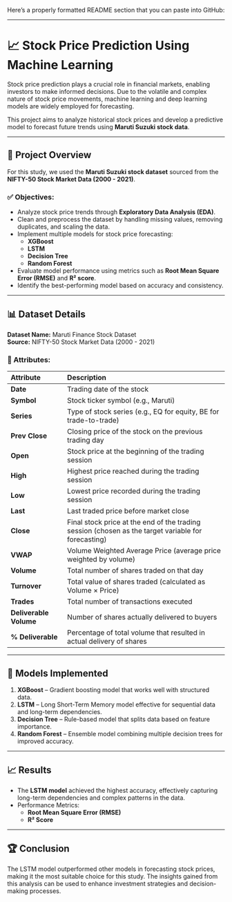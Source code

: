 Here’s a properly formatted README section that you can paste into GitHub:

---

# 📈 Stock Price Prediction Using Machine Learning  

Stock price prediction plays a crucial role in financial markets, enabling investors to make informed decisions. Due to the volatile and complex nature of stock price movements, machine learning and deep learning models are widely employed for forecasting.  

This project aims to analyze historical stock prices and develop a predictive model to forecast future trends using **Maruti Suzuki stock data**.  

---

## 🚀 Project Overview  
For this study, we used the **Maruti Suzuki stock dataset** sourced from the **NIFTY-50 Stock Market Data (2000 - 2021)**.  

### ✅ Objectives:  
- Analyze stock price trends through **Exploratory Data Analysis (EDA)**.  
- Clean and preprocess the dataset by handling missing values, removing duplicates, and scaling the data.  
- Implement multiple models for stock price forecasting:
  - **XGBoost**  
  - **LSTM**  
  - **Decision Tree**  
  - **Random Forest**  
- Evaluate model performance using metrics such as **Root Mean Square Error (RMSE)** and **R² score**.  
- Identify the best-performing model based on accuracy and consistency.  

---

## 📊 Dataset Details  
**Dataset Name:** Maruti Finance Stock Dataset  
**Source:** NIFTY-50 Stock Market Data (2000 - 2021)  

### 📌 Attributes:  
| Attribute | Description |  
|:---------|:------------|  
| **Date** | Trading date of the stock |  
| **Symbol** | Stock ticker symbol (e.g., Maruti) |  
| **Series** | Type of stock series (e.g., EQ for equity, BE for trade-to-trade) |  
| **Prev Close** | Closing price of the stock on the previous trading day |  
| **Open** | Stock price at the beginning of the trading session |  
| **High** | Highest price reached during the trading session |  
| **Low** | Lowest price recorded during the trading session |  
| **Last** | Last traded price before market close |  
| **Close** | Final stock price at the end of the trading session (chosen as the target variable for forecasting) |  
| **VWAP** | Volume Weighted Average Price (average price weighted by volume) |  
| **Volume** | Total number of shares traded on that day |  
| **Turnover** | Total value of shares traded (calculated as Volume × Price) |  
| **Trades** | Total number of transactions executed |  
| **Deliverable Volume** | Number of shares actually delivered to buyers |  
| **% Deliverable** | Percentage of total volume that resulted in actual delivery of shares |  

---

## 🧪 Models Implemented  
1. **XGBoost** – Gradient boosting model that works well with structured data.  
2. **LSTM** – Long Short-Term Memory model effective for sequential data and long-term dependencies.  
3. **Decision Tree** – Rule-based model that splits data based on feature importance.  
4. **Random Forest** – Ensemble model combining multiple decision trees for improved accuracy.  

---

## 📈 Results  
- The **LSTM model** achieved the highest accuracy, effectively capturing long-term dependencies and complex patterns in the data.  
- Performance Metrics:  
    - **Root Mean Square Error (RMSE)**  
    - **R² Score**  

---

## 🏆 Conclusion  
The LSTM model outperformed other models in forecasting stock prices, making it the most suitable choice for this study. The insights gained from this analysis can be used to enhance investment strategies and decision-making processes.  

